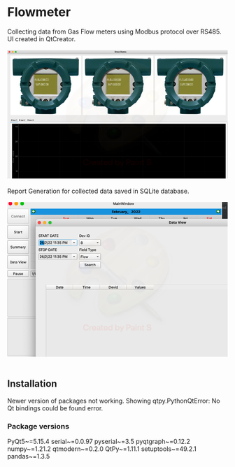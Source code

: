 # Flowmeter
Collecting data from Gas Flow meters using Modbus protocol over RS485.
UI created in QtCreator. <br><br>
<img alt="NO IMAGE" src="Modbus Flow Meters.png"><br><br>
Report Generation for collected data saved in SQLite database.<br><br>
<img alt="NO IMAGE" src="Flow Meter Summery.png"><br><br> 

## Installation
Newer version of packages not working. Showing qtpy.PythonQtError: No Qt bindings could be found
error. 
### Package versions
PyQt5~=5.15.4
serial~=0.0.97
pyserial~=3.5
pyqtgraph~=0.12.2
numpy~=1.21.2
qtmodern~=0.2.0
QtPy~=1.11.1
setuptools~=49.2.1
pandas~=1.3.5

